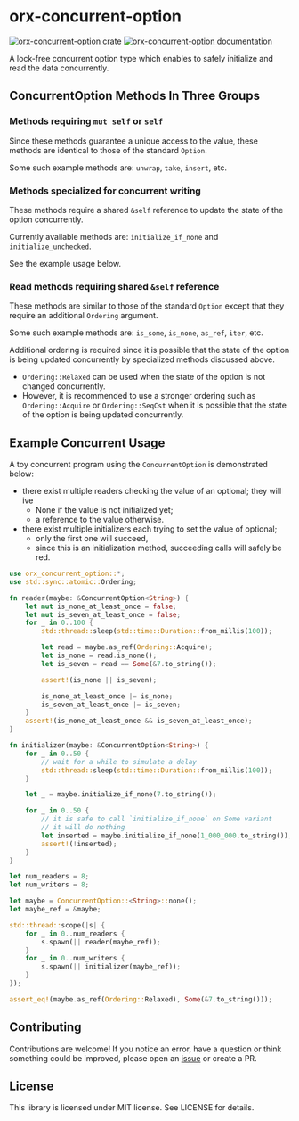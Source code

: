 # orx-concurrent-option

[![orx-concurrent-option crate](https://img.shields.io/crates/v/orx-concurrent-option.svg)](https://crates.io/crates/orx-concurrent-option)
[![orx-concurrent-option documentation](https://docs.rs/orx-concurrent-option/badge.svg)](https://docs.rs/orx-concurrent-option)

A lock-free concurrent option type which enables to safely initialize and read the data concurrently.

## ConcurrentOption Methods In Three Groups

### Methods requiring `mut self` or `self`

Since these methods guarantee a unique access to the value, these methods are identical to those of the standard `Option`.

Some such example methods are: `unwrap`, `take`, `insert`, etc.

### Methods specialized for concurrent writing

These methods require a shared `&self` reference to update the state of the option concurrently.

Currently available methods are: `initialize_if_none` and `initialize_unchecked`.

See the example usage below.

### Read methods requiring shared `&self` reference

These methods are similar to those of the standard `Option` except that they require an additional `Ordering` argument.

Some such example methods are: `is_some`, `is_none`, `as_ref`, `iter`, etc.

Additional ordering is required since it is possible that the state of the option is being updated concurrently by specialized methods discussed above.

* `Ordering::Relaxed` can be used when the state of the option is not changed concurrently.
* However, it is recommended to use a stronger ordering such as `Ordering::Acquire` or `Ordering::SeqCst` when it is possible that the state of the option is being updated concurrently.

## Example Concurrent Usage

A toy concurrent program using the `ConcurrentOption` is demonstrated below:

* there exist multiple readers checking the value of an optional; they will ive
  * None if the value is not initialized yet;
  * a reference to the value otherwise.
* there exist multiple initializers each trying to set the value of optional;
  * only the first one will succeed,
  * since this is an initialization method, succeeding calls will safely be red.

```rust
use orx_concurrent_option::*;
use std::sync::atomic::Ordering;

fn reader(maybe: &ConcurrentOption<String>) {
    let mut is_none_at_least_once = false;
    let mut is_seven_at_least_once = false;
    for _ in 0..100 {
        std::thread::sleep(std::time::Duration::from_millis(100));

        let read = maybe.as_ref(Ordering::Acquire);
        let is_none = read.is_none();
        let is_seven = read == Some(&7.to_string());

        assert!(is_none || is_seven);

        is_none_at_least_once |= is_none;
        is_seven_at_least_once |= is_seven;
    }
    assert!(is_none_at_least_once && is_seven_at_least_once);
}

fn initializer(maybe: &ConcurrentOption<String>) {
    for _ in 0..50 {
        // wait for a while to simulate a delay
        std::thread::sleep(std::time::Duration::from_millis(100));
    }

    let _ = maybe.initialize_if_none(7.to_string());

    for _ in 0..50 {
        // it is safe to call `initialize_if_none` on Some variant
        // it will do nothing
        let inserted = maybe.initialize_if_none(1_000_000.to_string());
        assert!(!inserted);
    }
}

let num_readers = 8;
let num_writers = 8;

let maybe = ConcurrentOption::<String>::none();
let maybe_ref = &maybe;

std::thread::scope(|s| {
    for _ in 0..num_readers {
        s.spawn(|| reader(maybe_ref));
    }
    for _ in 0..num_writers {
        s.spawn(|| initializer(maybe_ref));
    }
});

assert_eq!(maybe.as_ref(Ordering::Relaxed), Some(&7.to_string()));
```

## Contributing

Contributions are welcome! If you notice an error, have a question or think something could be improved, please open an [issue](https://github.com/orxfun/orx-concurrent-option/issues/new) or create a PR.

## License

This library is licensed under MIT license. See LICENSE for details.
